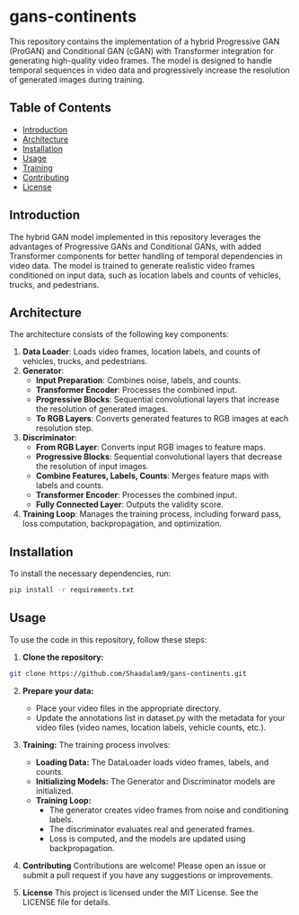 # gans-continents

This repository contains the implementation of a hybrid Progressive GAN (ProGAN) and Conditional GAN (cGAN) with Transformer integration for generating high-quality video frames. The model is designed to handle temporal sequences in video data and progressively increase the resolution of generated images during training.

## Table of Contents

- [Introduction](#introduction)
- [Architecture](#architecture)
- [Installation](#installation)
- [Usage](#usage)
- [Training](#training)
- [Contributing](#contributing)
- [License](#license)

## Introduction

The hybrid GAN model implemented in this repository leverages the advantages of Progressive GANs and Conditional GANs, with added Transformer components for better handling of temporal dependencies in video data. The model is trained to generate realistic video frames conditioned on input data, such as location labels and counts of vehicles, trucks, and pedestrians.

## Architecture

The architecture consists of the following key components:

1. **Data Loader**: Loads video frames, location labels, and counts of vehicles, trucks, and pedestrians.
2. **Generator**:
   - **Input Preparation**: Combines noise, labels, and counts.
   - **Transformer Encoder**: Processes the combined input.
   - **Progressive Blocks**: Sequential convolutional layers that increase the resolution of generated images.
   - **To RGB Layers**: Converts generated features to RGB images at each resolution step.
3. **Discriminator**:
   - **From RGB Layer**: Converts input RGB images to feature maps.
   - **Progressive Blocks**: Sequential convolutional layers that decrease the resolution of input images.
   - **Combine Features, Labels, Counts**: Merges feature maps with labels and counts.
   - **Transformer Encoder**: Processes the combined input.
   - **Fully Connected Layer**: Outputs the validity score.
4. **Training Loop**: Manages the training process, including forward pass, loss computation, backpropagation, and optimization.

## Installation

To install the necessary dependencies, run:

```bash
pip install -r requirements.txt
```

## Usage

To use the code in this repository, follow these steps:

1. **Clone the repository:**
```bash
git clone https://github.com/Shaadalam9/gans-continents.git
```

2. **Prepare your data:**
   - Place your video files in the appropriate directory.
   - Update the annotations list in dataset.py with the metadata for your video files (video names, location labels, vehicle counts, etc.).

3. **Training:**
The training process involves:

   - **Loading Data:** The DataLoader loads video frames, labels, and counts.
   - **Initializing Models:** The Generator and Discriminator models are initialized.
   - **Training Loop:**
      - The generator creates video frames from noise and conditioning labels.
      - The discriminator evaluates real and generated frames.
      - Loss is computed, and the models are updated using backpropagation.
    
4. **Contributing**
Contributions are welcome! Please open an issue or submit a pull request if you have any suggestions or improvements.

5. **License**
This project is licensed under the MIT License. See the LICENSE file for details.
